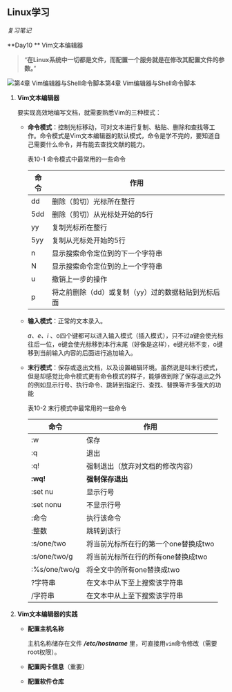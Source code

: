 ## Linux学习

*复习笔记*

**Day10  ** Vim文本编辑器

> “**在Linux系统中一切都是文件，而配置一个服务就是在修改其配置文件的参数。**”

![第4章 Vim编辑器与Shell命令脚本第4章 Vim编辑器与Shell命令脚本](https://www.linuxprobe.com/wp-content/uploads/2015/03/vim%E4%B8%8D%E5%90%8C%E6%A8%A1%E5%BC%8F%E9%97%B4%E7%9A%84%E5%88%87%E6%8D%A2.png)

1. **Vim文本编辑器**

   要实现高效地编写文档，就需要熟悉Vim的三种模式：

   * **命令模式**：控制光标移动，可对文本进行复制、粘贴、删除和查找等工作。命令模式是Vim文本编辑器的默认模式，命令是学不完的，要知道自己需要什么命令，并有能去查找文献的能力。

     表10-1                                                    命令模式中最常用的一些命令

     | 命令 | 作用                                               |
     | ---- | -------------------------------------------------- |
     | dd   | 删除（剪切）光标所在整行                           |
     | 5dd  | 删除（剪切）从光标处开始的5行                      |
     | yy   | 复制光标所在整行                                   |
     | 5yy  | 复制从光标处开始的5行                              |
     | n    | 显示搜索命令定位到的下一个字符串                   |
     | N    | 显示搜索命令定位到的上一个字符串                   |
     | u    | 撤销上一步的操作                                   |
     | p    | 将之前删除（dd）或复制（yy）过的数据粘贴到光标后面 |

   * **输入模式**：正常的文本录入。

     *a、e、i* 、o四个键都可以进入输入模式（插入模式），只不过a键会使光标往后一位，e键会使光标移到本行末尾（好像是这样），e键光标不变，o键移到当前输入内容的后面进行追加输入。

     

   * **末行模式**：保存或退出文档，以及设置编辑环境。虽然说是叫末行模式，但是却感觉比命令模式更有命令模式的样子，能够做到除了保存退出之外的例如显示行号、执行命令、跳转到指定行、查找、替换等许多强大的功能

     表10-2                                                   末行模式中最常用的一些命令

     | 命令          | 作用                                 |
     | ------------- | ------------------------------------ |
     | :w            | 保存                                 |
     | :q            | 退出                                 |
     | :q!           | 强制退出（放弃对文档的修改内容）     |
     | **:wq!**      | **强制保存退出**                     |
     | :set nu       | 显示行号                             |
     | :set nonu     | 不显示行号                           |
     | :命令         | 执行该命令                           |
     | :整数         | 跳转到该行                           |
     | :s/one/two    | 将当前光标所在行的第一个one替换成two |
     | :s/one/two/g  | 将当前光标所在行的所有one替换成two   |
     | :%s/one/two/g | 将全文中的所有one替换成two           |
     | ?字符串       | 在文本中从下至上搜索该字符串         |
     | /字符串       | 在文本中从上至下搜索该字符串         |

2. **Vim文本编辑器的实践**

   * **配置主机名称**

     主机名称储存在文件 ***/etc/hostname*** 里，可直接用`vim`命令修改（需要root权限）。

   * **配置网卡信息**（重要）

   * **配置软件仓库**

     

   